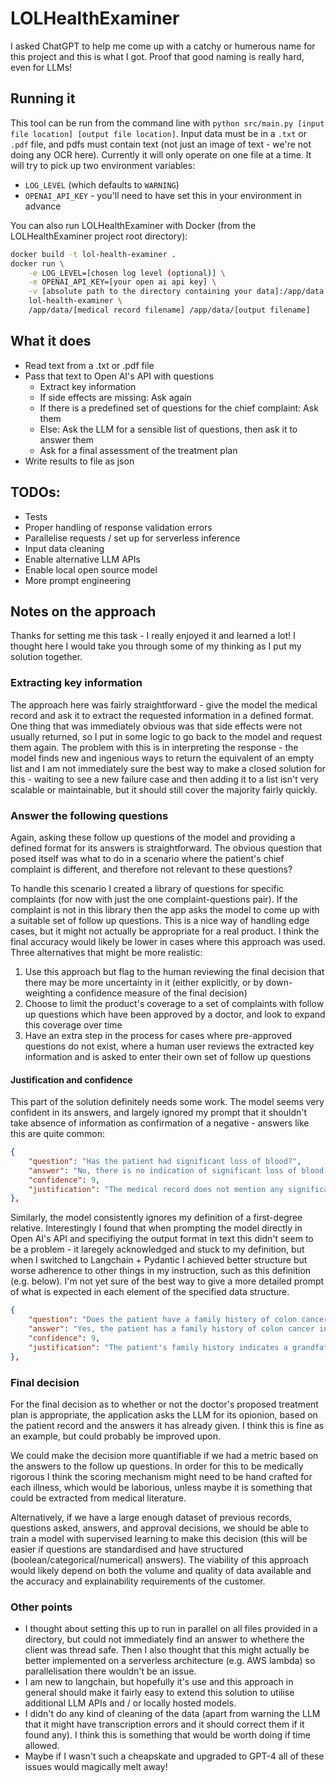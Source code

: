# LOLHealthExaminer

I asked ChatGPT to help me come up with a catchy or humerous name for this project and this is what I got. Proof that good naming is really hard, even for LLMs!

## Running it

This tool can be run from the command line with `python src/main.py [input file location] [output file location]`. Input data must be in a `.txt` or `.pdf` file, and pdfs must contain text (not just an image of text - we're not doing any OCR here). Currently it will only operate on one file at a time.
It will try to pick up two environment variables:

- `LOG_LEVEL` (which defaults to `WARNING`)
- `OPENAI_API_KEY` - you'll need to have set this in your environment in advance

You can also run LOLHealthExaminer with Docker (from the LOLHealthExaminer project root directory):

```bash
docker build -t lol-health-examiner .
docker run \
    -e LOG_LEVEL=[chosen log level (optional)] \
    -e OPENAI_API_KEY=[your open ai api key] \
    -v [absolute path to the directory containing your data]:/app/data \
    lol-health-examiner \
    /app/data/[medical record filename] /app/data/[output filename]
```

## What it does

- Read text from a .txt or .pdf file
- Pass that text to Open AI's API with questions
  - Extract key information
  - If side effects are missing: Ask again
  - If there is a predefined set of questions for the chief complaint: Ask them
  - Else: Ask the LLM for a sensible list of questions, then ask it to answer them
  - Ask for a final assessment of the treatment plan
- Write results to file as json

## TODOs:

- Tests
- Proper handling of response validation errors
- Parallelise requests / set up for serverless inference
- Input data cleaning
- Enable alternative LLM APIs
- Enable local open source model
- More prompt engineering

## Notes on the approach

Thanks for setting me this task - I really enjoyed it and learned a lot! I thought here I would take you through some of my thinking as I put my solution together.

### Extracting key information

The approach here was fairly straightforward - give the model the medical record and ask it to extract the requested information in a defined format. One thing that was immediately obvious was that side effects were not usually returned, so I put in some logic to go back to the model and request them again. The problem with this is in interpreting the response - the model finds new and ingenious ways to return the equivalent of an empty list and I am not immediately sure the best way to make a closed solution for this - waiting to see a new failure case and then adding it to a list isn't very scalable or maintainable, but it should still cover the majority fairly quickly.

### Answer the following questions

Again, asking these follow up questions of the model and providing a defined format for its answers is straightforward. The obvious question that posed itself was what to do in a scenario where the patient's chief complaint is different, and therefore not relevant to these questions?

To handle this scenario I created a library of questions for specific complaints (for now with just the one complaint-questions pair). If the complaint is not in this library then the app asks the model to come up with a suitable set of follow up questions. This is a nice way of handling edge cases, but it might not actually be appropriate for a real product. I think the final accuracy would likely be lower in cases where this approach was used. Three alternatives that might be more realistic:

1. Use this approach but flag to the human reviewing the final decision that there may be more uncertainty in it (either explicitly, or by down-weighting a confidence measure of the final decision)
2. Choose to limit the product's coverage to a set of complaints with follow up questions which have been approved by a doctor, and look to expand this coverage over time
3. Have an extra step in the process for cases where pre-approved questions do not exist, where a human user reviews the extracted key information and is asked to enter their own set of follow up questions

#### Justification and confidence

This part of the solution definitely needs some work. The model seems very confident in its answers, and largely ignored my prompt that it shouldn't take absence of information as confirmation of a negative - answers like this are quite common:

```json
{
    "question": "Has the patient had significant loss of blood?",
    "answer": "No, there is no indication of significant loss of blood.",
    "confidence": 9,
    "justification": "The medical record does not mention any significant loss of blood."
},
```

Similarly, the model consistently ignores my definition of a first-degree relative. Interestingly I found that when prompting the model directly in Open AI's API and specifiying the output format in text this didn't seem to be a problem - it laregely acknowledged and stuck to my definition, but when I switched to Langchain + Pydantic I achieved better structure but worse adherence to other things in my instruction, such as this definition (e.g. below). I'm not yet sure of the best way to give a more detailed prompt of what is expected in each element of the specified data structure.

```json
{
    "question": "Does the patient have a family history of colon cancer in their first-degree relatives? (a first-degree relative is only a parent, sibling, or child)",
    "answer": "Yes, the patient has a family history of colon cancer in a first-degree relative (grandfather).",
    "confidence": 9,
    "justification": "The patient's family history indicates a grandfather with colon cancer, which constitutes a first-degree relative."
},
```

### Final decision

For the final decision as to whether or not the doctor's proposed treatment plan is appropriate, the application asks the LLM for its opionion, based on the patient record and the answers it has already given. I think this is fine as an example, but could probably be improved upon.

We could make the decision more quantifiable if we had a metric based on the answers to the follow up questions. In order for this to be medically rigorous I think the scoring mechanism might need to be hand crafted for each illness, which would be laborious, unless maybe it is something that could be extracted from medical literature.

Alternatively, if we have a large enough dataset of previous records, questions asked, answers, and approval decisions, we should be able to train a model with supervised learning to make this decision (this will be easier if questions are standardised and have structured (boolean/categorical/numerical) answers). The viability of this approach would likely depend on both the volume and quality of data available and the accuracy and explainability requirements of the customer.

### Other points

- I thought about setting this up to run in parallel on all files provided in a directory, but could not immediately find an answer to whethere the client was thread safe. Then I also thought that this might actually be better implemented on a serverless architecture (e.g. AWS lambda) so parallelisation there wouldn't be an issue.
- I am new to langchain, but hopefully it's use and this approach in general should make it fairly easy to extend this solution to utilise additional LLM APIs and / or locally hosted models.
- I didn't do any kind of cleaning of the data (apart from warning the LLM that it might have transcription errors and it should correct them if it found any). I think this is something that would be worth doing if time allowed.
- Maybe if I wasn't such a cheapskate and upgraded to GPT-4 all of these issues would magically melt away!
